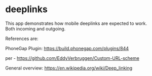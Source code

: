 # deeplinks
This app demonstrates how mobile deeplinks are expected to work.  
Both incoming and outgoing.

References are:

PhoneGap Plugin: https://build.phonegap.com/plugins/844

per - https://github.com/EddyVerbruggen/Custom-URL-scheme

General overview:
https://en.wikipedia.org/wiki/Deep_linking
